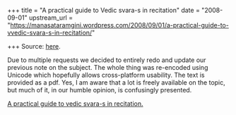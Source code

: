 +++
title = "A practical guide to Vedic svara-s in recitation"
date = "2008-09-01"
upstream_url = "https://manasataramgini.wordpress.com/2008/09/01/a-practical-guide-to-vvedic-svara-s-in-recitation/"

+++
Source: [here](https://manasataramgini.wordpress.com/2008/09/01/a-practical-guide-to-vvedic-svara-s-in-recitation/).

Due to multiple requests we decided to entirely redo and update our
previous note on the subject. The whole thing was re-encoded using
Unicode which hopefully allows cross-platform usability. The text is
provided as a pdf. Yes, I am aware that a lot is freely available on the
topic, but much of it, in our humble opinion, is confusingly presented.

[A practical guide to vedic svara-s in
recitation.](https://manasataramgini.files.wordpress.com/2008/09/svaras_new.pdf)

